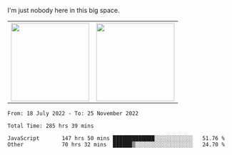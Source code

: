 I'm just nobody here in this big space.
<table>
  <tr>
    <th>
        <img height="175em" src="https://github-readme-stats.vercel.app/api/top-langs/?username=introbond&hide=css,html&layout=compact&theme=nord" />
    </th>
    <th><img height="175em" src="https://github-readme-stats.vercel.app/api/?username=introbond&theme=nord&show_icons=true&hide_border=true&&count_private=true&include_all_commits=true" /></th>
  </tr>
</table>

<!--START_SECTION:waka-->

```text
From: 18 July 2022 - To: 25 November 2022

Total Time: 285 hrs 39 mins

JavaScript       147 hrs 50 mins █████████████░░░░░░░░░░░░   51.76 %
Other            70 hrs 32 mins  ██████▒░░░░░░░░░░░░░░░░░░   24.70 %
```

<!--END_SECTION:waka-->
